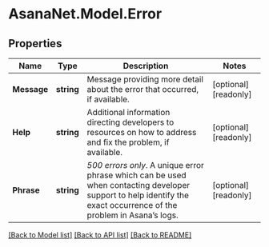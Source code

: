# AsanaNet.Model.Error

## Properties

Name | Type | Description | Notes
------------ | ------------- | ------------- | -------------
**Message** | **string** | Message providing more detail about the error that occurred, if available. | [optional] [readonly] 
**Help** | **string** | Additional information directing developers to resources on how to address and fix the problem, if available. | [optional] [readonly] 
**Phrase** | **string** | *500 errors only*. A unique error phrase which can be used when contacting developer support to help identify the exact occurrence of the problem in Asana’s logs. | [optional] [readonly] 

[[Back to Model list]](../README.md#documentation-for-models) [[Back to API list]](../README.md#documentation-for-api-endpoints) [[Back to README]](../README.md)

